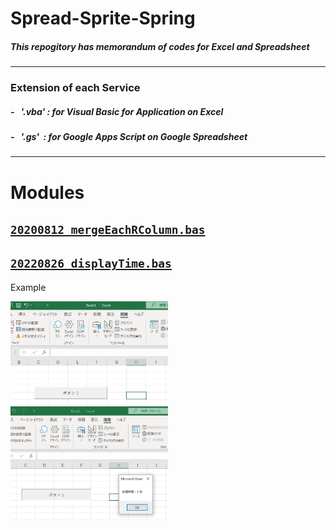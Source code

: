 # Spread-Sprite-Spring

##### This repogitory has memorandum of codes for Excel and Spreadsheet

- - -

### Extension of each Service

##### - &nbsp; '.vba' : for Visual Basic for Application on Excel

##### - &nbsp; '.gs' &nbsp;: for Google Apps Script on Google Spreadsheet

***

# Modules

## [`20200812_mergeEachRColumn.bas`](./20200812_mergeEachRColumn.bas)

## [`20220826_displayTime.bas`](./20220826_displayTime.bas)

Example

<img width="50%" alt="" src="./img/20220826_01-01.jpg">

<img width="50%" alt="" src="./img/20220826_01-02.jpg">
